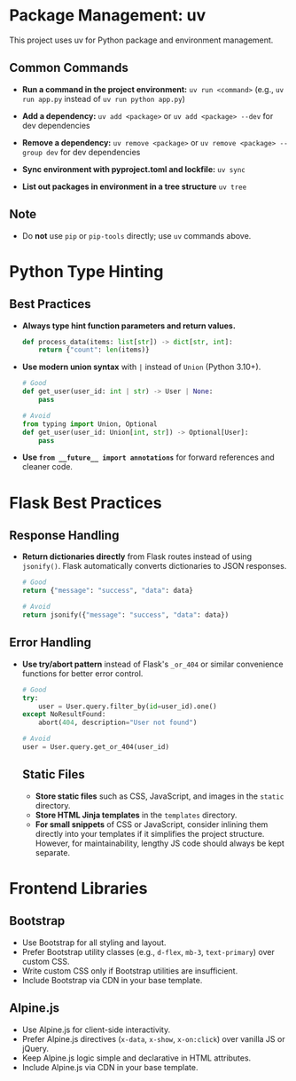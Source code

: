 # Package Management: uv

This project uses uv for Python package and environment management.

## Common Commands
- **Run a command in the project environment:**
  `uv run <command>` (e.g., `uv run app.py` instead of `uv run python app.py`)

- **Add a dependency:**
  `uv add <package>` or `uv add <package> --dev` for dev dependencies

- **Remove a dependency:**
  `uv remove <package>` or `uv remove <package> --group dev` for dev dependencies

- **Sync environment with pyproject.toml and lockfile:**
  `uv sync`

- **List out packages in environment in a tree structure**
  `uv tree`

## Note

- Do **not** use `pip` or `pip-tools` directly; use `uv` commands above.

# Python Type Hinting

## Best Practices
- **Always type hint function parameters and return values.**
  ```python
  def process_data(items: list[str]) -> dict[str, int]:
      return {"count": len(items)}
  ```

- **Use modern union syntax** with `|` instead of `Union` (Python 3.10+).
  ```python
  # Good
  def get_user(user_id: int | str) -> User | None:
      pass

  # Avoid
  from typing import Union, Optional
  def get_user(user_id: Union[int, str]) -> Optional[User]:
      pass
  ```

- **Use `from __future__ import annotations`** for forward references and cleaner code.

# Flask Best Practices

## Response Handling
- **Return dictionaries directly** from Flask routes instead of using `jsonify()`. Flask automatically converts dictionaries to JSON responses.
  ```python
  # Good
  return {"message": "success", "data": data}

  # Avoid
  return jsonify({"message": "success", "data": data})
  ```

## Error Handling
- **Use try/abort pattern** instead of Flask's `_or_404` or similar convenience functions for better error control.
  ```python
  # Good
  try:
      user = User.query.filter_by(id=user_id).one()
  except NoResultFound:
      abort(404, description="User not found")

  # Avoid
  user = User.query.get_or_404(user_id)
  ```

  ## Static Files

  - **Store static files** such as CSS, JavaScript, and images in the `static` directory.
  - **Store HTML Jinja templates** in the `templates` directory.
  - **For small snippets** of CSS or JavaScript, consider inlining them directly into your templates if it simplifies the project structure. However, for maintainability, lengthy JS code should always be kept separate.

# Frontend Libraries
## Bootstrap
- Use Bootstrap for all styling and layout.
- Prefer Bootstrap utility classes (e.g., `d-flex`, `mb-3`, `text-primary`) over custom CSS.
- Write custom CSS only if Bootstrap utilities are insufficient.
- Include Bootstrap via CDN in your base template.

## Alpine.js
- Use Alpine.js for client-side interactivity.
- Prefer Alpine.js directives (`x-data`, `x-show`, `x-on:click`) over vanilla JS or jQuery.
- Keep Alpine.js logic simple and declarative in HTML attributes.
- Include Alpine.js via CDN in your base template.